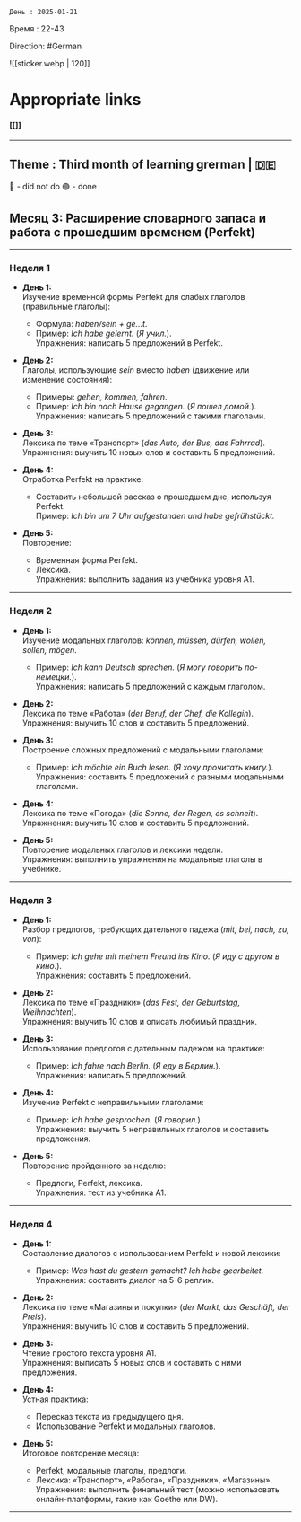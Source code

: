 	День : 2025-01-21 
Время : 22-43

 Direction: #German  

![[sticker.webp | 120]]
# Appropriate links
#### [[]]

---
 ##  Theme : Third month of learning grerman | 🇩🇪

🔴 - did not do 
🟢 - done




## **Месяц 3: Расширение словарного запаса и работа с прошедшим временем (Perfekt)**

---

### **Неделя 1**

- **День 1:**  
    Изучение временной формы Perfekt для слабых глаголов (правильные глаголы):
    
    - Формула: _haben/sein + ge...t_.
    - Пример: _Ich habe gelernt._ (_Я учил._).  
        Упражнения: написать 5 предложений в Perfekt.
- **День 2:**  
    Глаголы, использующие _sein_ вместо _haben_ (движение или изменение состояния):
    
    - Примеры: _gehen, kommen, fahren_.
    - Пример: _Ich bin nach Hause gegangen._ (_Я пошел домой._).  
        Упражнения: написать 5 предложений с такими глаголами.
- **День 3:**  
    Лексика по теме «Транспорт» (_das Auto, der Bus, das Fahrrad_).  
    Упражнения: выучить 10 новых слов и составить 5 предложений.
    
- **День 4:**  
    Отработка Perfekt на практике:
    
    - Составить небольшой рассказ о прошедшем дне, используя Perfekt.  
        Пример: _Ich bin um 7 Uhr aufgestanden und habe gefrühstückt._
- **День 5:**  
    Повторение:
    
    - Временная форма Perfekt.
    - Лексика.  
        Упражнения: выполнить задания из учебника уровня A1.

---

### **Неделя 2**

- **День 1:**  
    Изучение модальных глаголов: _können, müssen, dürfen, wollen, sollen, mögen_.
    
    - Пример: _Ich kann Deutsch sprechen._ (_Я могу говорить по-немецки._).  
        Упражнения: написать 5 предложений с каждым глаголом.
- **День 2:**  
    Лексика по теме «Работа» (_der Beruf, der Chef, die Kollegin_).  
    Упражнения: выучить 10 слов и составить 5 предложений.
    
- **День 3:**  
    Построение сложных предложений с модальными глаголами:
    
    - Пример: _Ich möchte ein Buch lesen._ (_Я хочу прочитать книгу._).  
        Упражнения: составить 5 предложений с разными модальными глаголами.
- **День 4:**  
    Лексика по теме «Погода» (_die Sonne, der Regen, es schneit_).  
    Упражнения: выучить 10 слов и составить 5 предложений.
    
- **День 5:**  
    Повторение модальных глаголов и лексики недели.  
    Упражнения: выполнить упражнения на модальные глаголы в учебнике.
    

---

### **Неделя 3**

- **День 1:**  
    Разбор предлогов, требующих дательного падежа (_mit, bei, nach, zu, von_):
    
    - Пример: _Ich gehe mit meinem Freund ins Kino._ (_Я иду с другом в кино._).  
        Упражнения: составить 5 предложений.
- **День 2:**  
    Лексика по теме «Праздники» (_das Fest, der Geburtstag, Weihnachten_).  
    Упражнения: выучить 10 слов и описать любимый праздник.
    
- **День 3:**  
    Использование предлогов с дательным падежом на практике:
    
    - Пример: _Ich fahre nach Berlin._ (_Я еду в Берлин._).  
        Упражнения: написать 5 предложений.
- **День 4:**  
    Изучение Perfekt с неправильными глаголами:
    
    - Пример: _Ich habe gesprochen._ (_Я говорил._).  
        Упражнения: выучить 5 неправильных глаголов и составить предложения.
- **День 5:**  
    Повторение пройденного за неделю:
    
    - Предлоги, Perfekt, лексика.  
        Упражнения: тест из учебника A1.

---

### **Неделя 4**

- **День 1:**  
    Составление диалогов с использованием Perfekt и новой лексики:
    
    - Пример: _Was hast du gestern gemacht? Ich habe gearbeitet._  
        Упражнения: составить диалог на 5-6 реплик.
- **День 2:**  
    Лексика по теме «Магазины и покупки» (_der Markt, das Geschäft, der Preis_).  
    Упражнения: выучить 10 слов и составить 5 предложений.
    
- **День 3:**  
    Чтение простого текста уровня A1.  
    Упражнения: выписать 5 новых слов и составить с ними предложения.
    
- **День 4:**  
    Устная практика:
    
    - Пересказ текста из предыдущего дня.
    - Использование Perfekt и модальных глаголов.
- **День 5:**  
    Итоговое повторение месяца:
    
    - Perfekt, модальные глаголы, предлоги.
    - Лексика: «Транспорт», «Работа», «Праздники», «Магазины».  
        Упражнения: выполнить финальный тест (можно использовать онлайн-платформы, такие как Goethe или DW).




---
